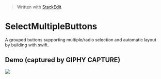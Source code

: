 


> Written with [StackEdit](https://stackedit.io/).
# SelectMultipleButtons
A grouped buttons supporting multiple/radio selection and automatic layout by building with swift.
## Demo  (captured by GIPHY CAPTURE)
![
](https://github.com/danceyoung/selectmultiplebuttons/blob/master/demo/selectmultiplebuttons-demo.gif?raw=true)
